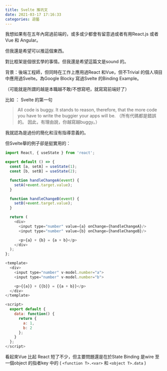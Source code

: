 ```yaml
---
title: Svelte 推坑文
date: 2021-03-17 17:16:33
categories: 遊藝
---
```


我想如果有在五年內寫過前端的，或多或少都會有留意過或者有用React.js 或者 Vue 和 Angular。

但我還是希望可以推這個東西。

對比框架是個很玄學的事情。但我還是希望這篇文是sound 的。

背景：後端工程師，但同時在工作上應用過React 和Vue，但不Trivial 的個人項目中應用過Svelte。為Google Blocky 寫過Svelte 的Binding Example。

（可能就是所謂的越是本職越不敢/不想寫吧，就寫寫前端好了）


比如 ： Svelte 的第一句
> All code is buggy. It stands to reason, therefore, that the more code you have to write the buggier your apps will be.
（所有代碼都是錯誤的。 因此，有理由說，你越寫越buggy。）

我就認為是過份的簡化和沒有指導意義的。





但Svelte舉的例子卻是挺實用的：

```javascript
import React, { useState } from 'react';

export default () => {
  const [a, setA] = useState(1);
  const [b, setB] = useState(2);

  function handleChangeA(event) {
    setA(+event.target.value);
  }

  function handleChangeB(event) {
    setB(+event.target.value);
  }

  return (
    <div>
      <input type="number" value={a} onChange={handleChangeA}/>
      <input type="number" value={b} onChange={handleChangeB}/>

      <p>{a} + {b} = {a + b}</p>
    </div>
  );
};
```

```javascript
<template>
  <div>
    <input type="number" v-model.number="a">
    <input type="number" v-model.number="b">

    <p>{{a}} + {{b}} = {{a + b}}</p>
  </div>
</template>

<script>
  export default {
    data: function() {
      return {
        a: 1,
        b: 2
      };
    }
  };
</script>
```

看起來Vue 比起 React 短了不少，但主要問題還是在於State Binding 是wire 至一個object 的指者key 中的 ( `<function T>.<var>` 和 `<object T>.data` ) 